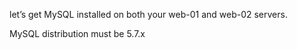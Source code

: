  let’s get MySQL installed on both your web-01 and web-02 servers.

MySQL distribution must be 5.7.x